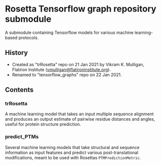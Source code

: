 # Rosetta Tensorflow graph repository submodule

A submodule containing Tensorflow models for various machine learning-based protocols.

## History

* Created as "trRosetta" repo on 21 Jan 2021 by Vikram K. Mulligan, Flatiron Institute (vmulligan@flatironinstitute.org).
* Renamed to "tensorflow\_graphs" repo on 22 Jan 2021.

## Contents

### trRosetta

A machine learning model that takes an input multiple sequence alignment and produces an output estimate of pairwise residue distances and angles, useful for protein structure prediction.

### predict_PTMs
Several machine learning models that take structural and sequence information as input features and predict various post-translational modifications, meant to be used with Rosettas `PTMPredictionMetric`.

